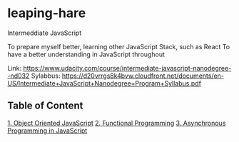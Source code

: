# leaping-hare

Intermeddiate JavaScript

To prepare myself better, learning other JavaScript Stack, such as React
To have a better understanding in JavaScript throughout

Link: https://www.udacity.com/course/intermediate-javascript-nanodegree--nd032
Sylabbus: https://d20vrrgs8k4bvw.cloudfront.net/documents/en-US/Intermediate+JavaScript+Nanodegree+Program+Syllabus.pdf

## Table of Content

[1. Object Oriented JavaScript]()
[2. Functional Programming]()
[3. Asynchronous Programming in JavaScript]()
